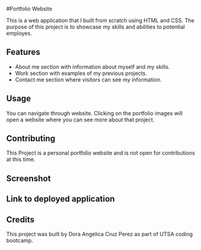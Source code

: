 #Portfolio Website

This is a web application that I built from scratch using HTML and CSS. The purpose of this project is to showcase my skills and abilities to potential employes.

## Features
- About me section with information about myself and my skills.
- Work section with examples of my previous projects.
- Contact me section where visitors can see my information.

## Usage 

You can navigate through website. Clicking on the portfolio images will open a website where you can see more about that project.

## Contributing

This Project is a personal portfolio website and is not open for contributions at this time.

## Screenshot

## Link to deployed application

## Credits
This project was built by Dora Angelica Cruz Perez as part of UTSA coding bootcamp.